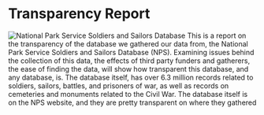 # Transparency Report

 ![National Park Service Soldiers and Sailors Database](confederate-memorials-project/docs/imgs/nps-database.PNG)
This is a report on the transparency of the database we gathered our data from, the National Park Service Soldiers and Sailors Database (NPS). Examining issues behind the collection of this data, the effects of third party funders and gatherers, the ease of finding the data, will show how transparent this database, and any database, is.
The database itself, has over 6.3 million records related to soldiers, sailors, battles, and prisoners of war, as well as records on cemeteries and monuments related to the Civil War. The database itself is on the NPS website, and they are pretty transparent on where they gathered

